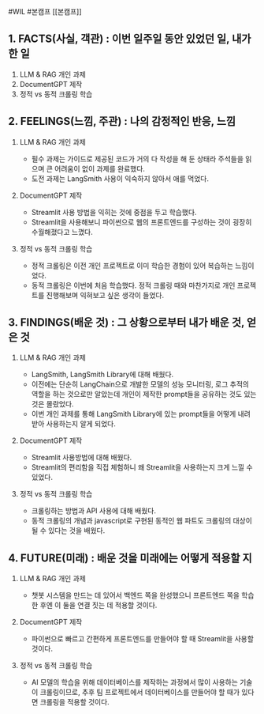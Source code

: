#WIL #본캠프  [[본캠프]]
## 1. FACTS(사실, 객관) : 이번 일주일 동안 있었던 일, 내가 한 일
1) LLM & RAG 개인 과제
2) DocumentGPT 제작
3) 정적 vs 동적 크롤링 학습


## 2. FEELINGS(느낌, 주관) : 나의 감정적인 반응, 느낌
1) LLM & RAG 개인 과제
	- 필수 과제는 가이드로 제공된 코드가 거의 다 작성을 해 둔 상태라 주석들을 읽으며 큰 어려움이 없이 과제를 완료했다.
	- 도전 과제는 LangSmith 사용이 익숙하지 않아서 애를 먹었다.

2) DocumentGPT 제작
	- Streamlit 사용 방법을 익히는 것에 중점을 두고 학습했다.
	- Streamlit을 사용해보니 파이썬으로 웹의 프론트엔드를 구성하는 것이 굉장히 수월해졌다고 느꼈다.

3) 정적 vs 동적 크롤링 학습
	- 정적 크롤링은 이전 개인 프로젝트로 이미 학습한 경험이 있어 복습하는 느낌이었다.
	- 동적 크롤링은 이번에 처음 학습했다. 정적 크롤링 때와 마찬가지로 개인 프로젝트를 진행해보며 익혀보고 싶은 생각이 들었다.

## 3. FINDINGS(배운 것) : 그 상황으로부터 내가 배운 것, 얻은 것
1) LLM & RAG 개인 과제
	- LangSmith, LangSmith Library에 대해 배웠다. 
	- 이전에는 단순히 LangChain으로 개발한 모델의 성능 모니터링, 로그 추적의 역할을 하는 것으로만 알았는데 개인이 제작한 prompt들을 공유하는 것도 있는 것은 몰랐었다.
	- 이번 개인 과제를 통해 LangSmith Library에 있는 prompt들을 어떻게 내려받아 사용하는지 알게 되었다.

2) DocumentGPT 제작
	- Streamlit 사용방법에 대해 배웠다.
	- Streamlit의 편리함을 직접 체험하니 왜 Streamlit을 사용하는지 크게 느낄 수 있었다.

3) 정적 vs 동적 크롤링 학습
	- 크롤링하는 방법과 API 사용에 대해 배웠다.
	- 동적 크롤링의 개념과 javascript로 구현된 동적인 웹 파트도 크롤링의 대상이 될 수 있다는 것을 배웠다.

## 4. FUTURE(미래) : 배운 것을 미래에는 어떻게 적용할 지
1) LLM & RAG 개인 과제
	- 챗봇 시스템을 만드는 데 있어서 백엔드 쪽을 완성했으니 프론트엔드 쪽을 학습한 후엔 이 둘을 연결 짓는 데 적용할 것이다.

2) DocumentGPT 제작
	- 파이썬으로 빠르고 간편하게 프론트엔드를 만들어야 할 때 Streamlit을 사용할 것이다.

3) 정적 vs 동적 크롤링 학습
	- AI 모델의 학습을 위해 데이터베이스를 제작하는 과정에서 많이 사용하는 기술이 크롤링이므로, 추후 팀 프로젝트에서 데이터베이스를 만들어야 할 때가 있다면 크롤링을 적용할 것이다.